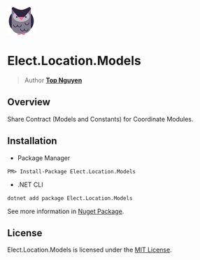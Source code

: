 ﻿![Logo](../../../Logo.png)
# Elect.Location.Models
> Author [**Top Nguyen**](http://topnguyen.com)

## Overview

Share Contract (Models and Constants) for Coordinate Modules.

## Installation
- Package Manager
```
PM> Install-Package Elect.Location.Models
```
- .NET CLI
```
dotnet add package Elect.Location.Models
```

See more information in [Nuget Package](https://www.nuget.org/packages/Elect.Location.Models/).

## License
Elect.Location.Models is licensed under the [MIT License](../../../LICENSE).